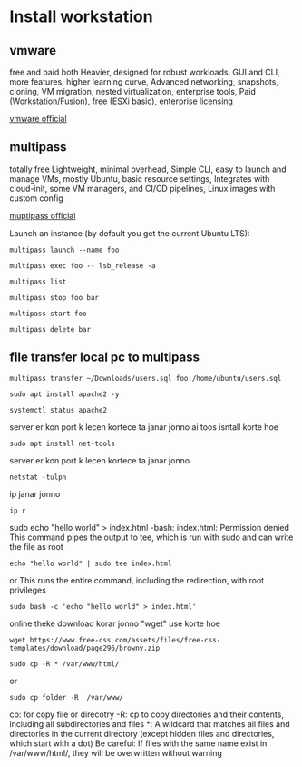 # Install workstation 

## vmware

free and paid both Heavier, designed for robust workloads, GUI and CLI, more features, higher learning curve, Advanced networking, snapshots, cloning, VM migration, nested virtualization, enterprise tools, Paid (Workstation/Fusion), free (ESXi basic), enterprise licensing

[vmware official]([https://canonical.com/multipass/install](https://www.vmware.com/products/desktop-hypervisor/workstation-and-fusion))


## multipass 

totally free Lightweight, minimal overhead,	Simple CLI, easy to launch and manage VMs, mostly Ubuntu, basic resource settings, Integrates with cloud-init, some VM managers, and CI/CD pipelines,  Linux images with custom config

[muptipass official](https://canonical.com/multipass/install)

Launch an instance (by default you get the current Ubuntu LTS):
```
multipass launch --name foo
```

```
multipass exec foo -- lsb_release -a
```
```
multipass list
```
```
multipass stop foo bar
```
```
multipass start foo
```
```
multipass delete bar
```
## file transfer local pc to multipass
```
multipass transfer ~/Downloads/users.sql foo:/home/ubuntu/users.sql
```


```
sudo apt install apache2 -y
```
```
systemctl status apache2
```

server er kon port k lecen kortece ta janar jonno ai toos isntall korte hoe
```
sudo apt install net-tools
```
server er kon port k lecen kortece ta janar jonno
```
netstat -tulpn
```
ip janar jonno
```
ip r
```

sudo echo "hello world" > index.html
-bash: index.html: Permission denied
This command pipes the output to tee, which is run with sudo and can write the file as root
```
echo "hello world" | sudo tee index.html
```
or This runs the entire command, including the redirection, with root privileges
```
sudo bash -c 'echo "hello world" > index.html'
```

online theke download korar jonno "wget" use korte hoe
```
wget https://www.free-css.com/assets/files/free-css-templates/download/page296/browny.zip
```

```
sudo cp -R * /var/www/html/
```
or 
```
sudo cp folder -R  /var/www/
```

cp: for copy file or direcotry -R: cp to copy directories and their contents, including all subdirectories and files *: A wildcard that matches all files and directories in the current directory (except hidden files and directories, which start with a dot)
Be careful: If files with the same name exist in /var/www/html/, they will be overwritten without warning


























































